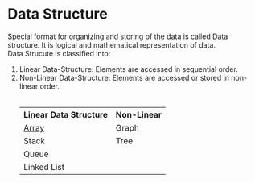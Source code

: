 # Data Structure
Special format for organizing and storing of the data is called Data structure. It is logical and mathematical representation of data. 
<br>Data Strucute is classified into: 
<br>
<ol>
  <li> Linear Data-Structure: 
       Elements are accessed in sequential order.
  <li> Non-Linear Data-Structure:
       Elements are accessed or stored in non-linear order.
    <br><br>
<table>
  <th> Linear Data Structure </th>
  <th> Non-Linear</th>
<tr>
  <td><a href="https://github.com/ritikabhardwaj1111/Data_Structure_Using_C/tree/main/Array"> Array </a></td>
  <td>Graph</td>
</tr>
 <tr>
   <td> Stack </td>
   <td> Tree </td>
 </tr>
<tr>  
  <td> Queue </td>
  </tr>  
<tr>
  <td> Linked List </td>
  </tr>  
  
  </table>

